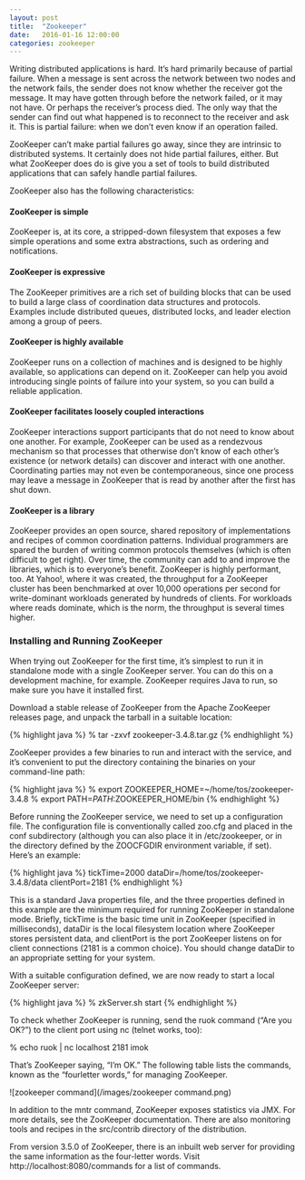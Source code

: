 ```yaml
---
layout: post
title:  "Zookeeper"
date:   2016-01-16 12:00:00
categories: zookeeper
---
```


Writing distributed applications is hard. It’s hard primarily because of partial failure. When a message is sent across the network between two nodes and the network fails, the sender does not know whether the receiver got the message. It may have gotten through before the network failed, or it may not have. Or perhaps the receiver’s process died. The only way that the sender can find out what happened is to reconnect to the receiver and ask it. This is partial failure: when we don’t even know if an operation failed.

ZooKeeper can’t make partial failures go away, since they are intrinsic to distributed systems. It certainly does not hide partial failures, either. But what ZooKeeper does do is give you a set of tools to build distributed applications that can safely handle partial failures.

ZooKeeper also has the following characteristics:

#### ZooKeeper is simple

ZooKeeper is, at its core, a stripped-down filesystem that exposes a few simple operations and some extra abstractions, such as ordering and notifications.

#### ZooKeeper is expressive

The ZooKeeper primitives are a rich set of building blocks that can be used to build a large class of coordination data structures and protocols. Examples include distributed queues, distributed locks, and leader election among a group of peers.

#### ZooKeeper is highly available

ZooKeeper runs on a collection of machines and is designed to be highly available, so applications can depend on it. ZooKeeper can help you avoid introducing single points of failure into your system, so you can build a reliable application.

#### ZooKeeper facilitates loosely coupled interactions

ZooKeeper interactions support participants that do not need to know about one another. For example, ZooKeeper can be used as a rendezvous mechanism so that processes that otherwise don’t know of each other’s existence (or network details) can discover and interact with one another. Coordinating parties may not even be contemporaneous, since one process may leave a message in ZooKeeper that is read by another after the first has shut down.

#### ZooKeeper is a library

ZooKeeper provides an open source, shared repository of implementations and recipes of common coordination patterns. Individual programmers are spared the burden of writing common protocols themselves (which is often difficult to get right). Over time, the community can add to and improve the libraries, which is to everyone’s benefit. ZooKeeper is highly performant, too. At Yahoo!, where it was created, the throughput for a ZooKeeper cluster has been benchmarked at over 10,000 operations per second for write-dominant workloads generated by hundreds of clients. For workloads where reads dominate, which is the norm, the throughput is several times higher.

### Installing and Running ZooKeeper

When trying out ZooKeeper for the first time, it’s simplest to run it in standalone mode with a single ZooKeeper server. You can do this on a development machine, for example. ZooKeeper requires Java to run, so make sure you have it installed first.

Download a stable release of ZooKeeper from the Apache ZooKeeper releases page, and unpack the tarball in a suitable location:

{% highlight java %}
% tar -zxvf zookeeper-3.4.8.tar.gz
{% endhighlight %}

ZooKeeper provides a few binaries to run and interact with the service, and it’s convenient to put the directory containing the binaries on your command-line path:

{% highlight java %}
% export ZOOKEEPER_HOME=~/home/tos/zookeeper-3.4.8
% export PATH=$PATH:$ZOOKEEPER_HOME/bin
{% endhighlight %}

Before running the ZooKeeper service, we need to set up a configuration file. The configuration file is conventionally called zoo.cfg and placed in the conf subdirectory (although you can also place it in /etc/zookeeper, or in the directory defined by the ZOOCFGDIR environment variable, if set). Here’s an example:

{% highlight java %}
tickTime=2000
dataDir=/home/tos/zookeeper-3.4.8/data
clientPort=2181
{% endhighlight %}

This is a standard Java properties file, and the three properties defined in this example are the minimum required for running ZooKeeper in standalone mode. Briefly, tickTime is the basic time unit in ZooKeeper (specified in milliseconds), dataDir is the local filesystem location where ZooKeeper stores persistent data, and clientPort is the port ZooKeeper listens on for client connections (2181 is a common choice). You should change dataDir to an appropriate setting for your system.

With a suitable configuration defined, we are now ready to start a local ZooKeeper server:

{% highlight java %}
% zkServer.sh start
{% endhighlight %}

To check whether ZooKeeper is running, send the ruok command (“Are you OK?”) to the client port using nc (telnet works, too):

% echo ruok | nc localhost 2181
imok

That’s ZooKeeper saying, “I’m OK.” The following table lists the commands, known as the “fourletter words,” for managing ZooKeeper.

![zookeeper command](/images/zookeeper command.png)

In addition to the mntr command, ZooKeeper exposes statistics via JMX. For more details, see the ZooKeeper documentation. There are also monitoring tools and recipes in the src/contrib directory of the distribution.

From version 3.5.0 of ZooKeeper, there is an inbuilt web server for providing the same information as the four-letter words. Visit http://localhost:8080/commands for a list of commands.
